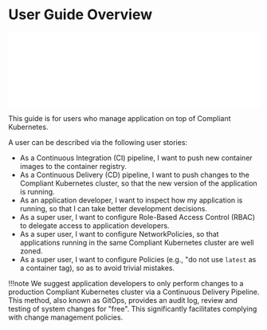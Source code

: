 # User Guide Overview

<embed src="../img/user-guide.svg" alt="Overview of User Roles and Stories" width="100%" />

This guide is for users who manage application on top of Compliant Kubernetes.

A user can be described via the following user stories:

* As a Continuous Integration (CI) pipeline, I want to push new container images to the container registry.
* As a Continuous Delivery (CD) pipeline, I want to push changes to the Compliant Kubernetes cluster, so that the new version of the application is running.
* As an application developer, I want to inspect how my application is running, so that I can take better development decisions.
* As a super user, I want to configure Role-Based Access Control (RBAC) to delegate access to application developers.
* As a super user, I want to configure NetworkPolicies, so that applications running in the same Compliant Kubernetes cluster are well zoned.
* As a super user, I want to configure Policies (e.g., "do not use `latest` as a container tag), so as to avoid trivial mistakes.

!!!note
    We suggest application developers to only perform changes to a production Compliant Kubernetes cluster via a Continuous Delivery Pipeline. This method, also known as GitOps, provides an audit log, review and testing of system changes for "free". This significantly facilitates complying with change management policies.


